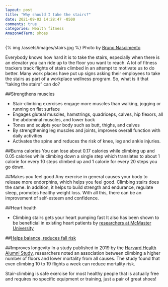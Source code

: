 ```yaml
---
layout: post
title: "Why should I take the stairs?"
date: 2021-09-02 14:28:47 -0500
comments: true
categories: Health fitness
AmazonAdTerm: shoes
---
```


{% img /assets/images/stairs.jpg %}
Photo by <a href="https://unsplash.com/@bruno_nascimento?utm_source=unsplash&utm_medium=referral&utm_content=creditCopyText">Bruno Nascimento</a>

Everybody knows how hard it is to take the stairs, especially when there is an elevator you can ride up to the floor you want to reach. A lot of fitness trackers track flights of stairs climbed in an attempt to motivate us to do better. Many work places have put up signs asking their employees to take the stairs as part of a workplace wellness program. So, what is it that “taking the stairs” can do?

##Strengthens muscles
- Stair-climbing exercises engage more muscles than walking, jogging or running on flat surface
- Engages gluteal muscles, hamstrings, quadriceps, calves, hip flexors, all the abdominal muscles, and lower back
- Tones and sculpts your body such as butt, thighs, and calves
- By strengthening leg muscles and joints, improves overall function with daily activities
- Activates the spine and reduces the risk of knee, leg and ankle injuries.

##Burns calories
You can lose about 0.17 calories while climbing up and 0.05 calories while climbing down a single step which translates to about 1 calorie for every 10 steps climbed up and 1 calorie for every 20 steps you go down.

##Makes you feel good
Any exercise in general causes your body to release more endorphins, which helps you feel good. Climbing stairs does the same. In addition, it helps to build strength and endurance, regulate sleep, promotes healthy weight loss.  With all this, there can be an improvement of  self-esteem and confidence.

##Heart health
- Climbing stairs gets your heart pumping fast
It also has been shown to be beneficial in existing heart patients by [researchers at McMaster University](https://www.sciencedaily.com/releases/2021/05/210517102635.htm)

##[Helps balance, reduces fall risk](https://pubmed.ncbi.nlm.nih.gov/24033611/)

##Improves longevity
In a study published in 2019 by the [Harvard Health Alumni Study](https://www.sciencedirect.com/science/article/pii/S2211335519301123), researchers noted an association between climbing a higher number of floors and lower mortality from all causes. The study found that even climbing 10 to 19 flights a week can reduce mortality risk.



Stair-climbing is safe exercise for most healthy people that is actually free and requires no specific equipment or training, just a pair of great shoes!
